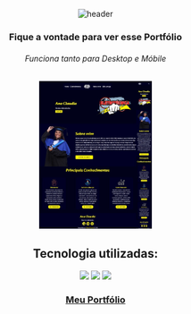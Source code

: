 
<div align="center";>

![header](https://capsule-render.vercel.app/api?type=soft&&color=fdf505&height=150&section=header&text=Portfólio%20Ana&fontSize=80)

<h3>Fique a vontade para ver esse Portfólio  </h3>

<h6>Funciona tanto para Desktop e Móbile</h6>

<img src="https://github.com/Michaeleduardoo/Ana-Portfolio/blob/master/img/ImgPortfolio.jpg?raw=true" width=40%;>

<h2> Tecnologia utilizadas: </h6>

<img src="https://img.shields.io/badge/HTML5-E34F26?style=for-the-badge&logo=html5&logoColor=white" width=17.2% fill=#000> 
<img src="https://img.shields.io/badge/CSS3-1572B6?style=for-the-badge&logo=css3&logoColor=white" width=15%>
<img src="https://img.shields.io/badge/JavaScript-F7DF1E?style=for-the-badge&logo=javascript&logoColor=black" width=24.6%>

<br>


<h3><a target=_blank href="https://portfolio-ana.netlify.app/"> Meu Portfólio </a></h3>

</div

